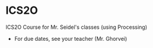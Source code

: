ICS2O
=====

ICS2O Course for Mr. Seidel's classes (using Processing)

* For due dates, see your teacher (Mr. Ghorvei)
